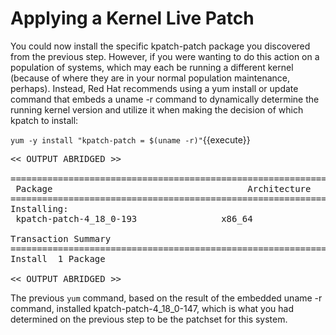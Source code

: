 # Applying a Kernel Live Patch

You could now install the specific kpatch-patch package you discovered from the
previous step.  However, if you were wanting to do this action on a population
of systems, which may each be running a different kernel (because of where they
are in your normal population maintenance, perhaps).  Instead, Red Hat
recommends using a yum install or update command that embeds a uname -r
command to dynamically determine the running kernel version and utilize it
when making the decision of which kpatch to install:

`yum -y install "kpatch-patch = $(uname -r)"`{{execute}}

<pre class="file">
<< OUTPUT ABRIDGED >>

============================================================================================================================================================
 Package                                     Architecture               Version                     Repository                                         Size
============================================================================================================================================================
Installing:
 kpatch-patch-4_18_0-193                x86_64                1-2.el8                  rhel-8-for-x86_64-baseos-rpms                 14 k

Transaction Summary
============================================================================================================================================================
Install  1 Package

<< OUTPUT ABRIDGED >>
</pre>

The previous `yum` command, based on the result of the embedded uname -r
command, installed kpatch-patch-4_18_0-147, which is what you had determined
on the previous step to be the patchset for this system.
